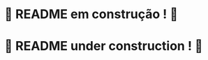 # :construction: README em construção ! :construction:
# :construction: README under construction ! :construction:
